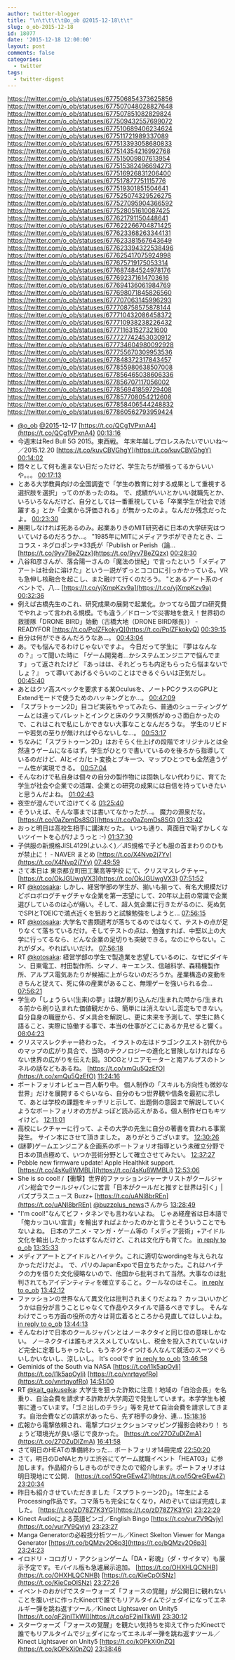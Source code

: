 ```yaml
---
author: twitter-blogger
title: "\n\t\t\t\t@o_ob @2015-12-18\t\t"
slug: o_ob-2015-12-18
id: 18077
date: '2015-12-18 12:00:00'
layout: post
comments: false
categories:
  - twitter
tags:
  - twitter-digest
---
```


https://twitter.com/o_ob/statuses/677506854373625856 https://twitter.com/o_ob/statuses/677507048028827648 https://twitter.com/o_ob/statuses/677507851082829824 https://twitter.com/o_ob/statuses/677509432557699072 https://twitter.com/o_ob/statuses/677510689406234624 https://twitter.com/o_ob/statuses/677511721989337089 https://twitter.com/o_ob/statuses/677513393058680833 https://twitter.com/o_ob/statuses/677514354216992768 https://twitter.com/o_ob/statuses/677515009807613954 https://twitter.com/o_ob/statuses/677515382496694273 https://twitter.com/o_ob/statuses/677516926831206400 https://twitter.com/o_ob/statuses/677517877751115776 https://twitter.com/o_ob/statuses/677519301851504641 https://twitter.com/o_ob/statuses/677525074329526275 https://twitter.com/o_ob/statuses/677527095904366592 https://twitter.com/o_ob/statuses/677528051610087425 https://twitter.com/o_ob/statuses/677621791150448641 https://twitter.com/o_ob/statuses/677622266704871425 https://twitter.com/o_ob/statuses/677623368263344131 https://twitter.com/o_ob/statuses/677623381567643649 https://twitter.com/o_ob/statuses/677623394322538496 https://twitter.com/o_ob/statuses/677625417075924998 https://twitter.com/o_ob/statuses/677675719175053314 https://twitter.com/o_ob/statuses/677687484524978176 https://twitter.com/o_ob/statuses/677692371614703616 https://twitter.com/o_ob/statuses/677694136061984769 https://twitter.com/o_ob/statuses/677698071845826560 https://twitter.com/o_ob/statuses/677707063145996293 https://twitter.com/o_ob/statuses/677708758575878144 https://twitter.com/o_ob/statuses/677710432086458372 https://twitter.com/o_ob/statuses/677710938238226432 https://twitter.com/o_ob/statuses/677711631527321600 https://twitter.com/o_ob/statuses/677727742453030912 https://twitter.com/o_ob/statuses/677734604980092928 https://twitter.com/o_ob/statuses/677755670309953536 https://twitter.com/o_ob/statuses/677848372317843457 https://twitter.com/o_ob/statuses/677855980638507008 https://twitter.com/o_ob/statuses/677856465038606336 https://twitter.com/o_ob/statuses/677856707117056002 https://twitter.com/o_ob/statuses/677856941859729408 https://twitter.com/o_ob/statuses/677857708054212608 https://twitter.com/o_ob/statuses/677858406544248832 https://twitter.com/o_ob/statuses/677860562793959424  

*   [@o_ob](https://twitter.com/o_ob) [@2015](https://twitter.com/2015)-12-17 [https://t.co/QCg1VPxnA4](https://t.co/QCg1VPxnA4) [00:13:16](https://twitter.com/o_ob/statuses/677506854373625856)
*   今週末はRed Bull 5G 2015。東西戦。 年末年越しプロレスみたいでいいね〜／2015.12.20 [https://t.co/kuvCBVGhgY](https://t.co/kuvCBVGhgY) [00:14:02](https://twitter.com/o_ob/statuses/677507048028827648)
*   悶々として何も進まない日だったけど、学生たちが頑張ってるからいいや。。。 [00:17:13](https://twitter.com/o_ob/statuses/677507851082829824)
*   とある大学教員向けの全国調査で「学生の教育に対する成果として重視する選択肢を選択」ってのがあったのね。 で、成績がいいとかいい就職先とか、いろいろなんだけど、自分としては一番重視している「卒業学生が社会で活躍する」とか「企業から評価される」が無かったのよ。なんだか残念だったよ。 [00:23:30](https://twitter.com/o_ob/statuses/677509432557699072)
*   展開しなければ死あるのみ。起業ありきのMIT研究者に日本の大学研究はついていけるのだろうか...。 "1985年にMITにメディアラボができたとき、ニコラス・ネグロポンテ*33氏が「Publish or Perish（論... [https://t.co/9yv7BeZQzx](https://t.co/9yv7BeZQzx) [00:28:30](https://twitter.com/o_ob/statuses/677510689406234624)
*   八谷和彦さんが、落合陽一さんの「魔法の世紀」で言ったという「メディアアートは社会に溶けた」という一説がずっとココロに引っかかっている。VRも急伸し核融合を起こし、また融けて行くのだろう。 "とあるアート系のイベントで、八... [https://t.co/yjXmpKzv9a](https://t.co/yjXmpKzv9a) [00:32:36](https://twitter.com/o_ob/statuses/677511721989337089)
*   例えば古橋先生のこれ、研究成果の展開で起業化。かつてなら国プロ研究費でやれよって言われる規模。でも違う／ドローンで災害地を救え！世界初の救援隊「DRONE BIRD」始動（古橋大地（DRONE BIRD隊長）） - READYFOR [https://t.co/PplZFkokyQ](https://t.co/PplZFkokyQ) [00:39:15](https://twitter.com/o_ob/statuses/677513393058680833)
*   自分は何ができるんだろうなあ...。 [00:43:04](https://twitter.com/o_ob/statuses/677514354216992768)
*   あ。でも悩んでるわけじゃないですよ。 今日だって学生に 『夢はなんなの？』って聞いた時に 「ゲーム開発者...かシステムエンジニアで悩んでます」って返されたけど 『あっはは、それどっちも内定もらったら悩まないでしょ？』 って導いてあげるぐらいのことはできるぐらいは正気だし。 [00:45:40](https://twitter.com/o_ob/statuses/677515009807613954)
*   あとはクソ高スペックを要求する某Oculusを、ノートPCクラスのGPUとExtendモードで使うためのハッキングとか...。 [00:47:09](https://twitter.com/o_ob/statuses/677515382496694273)
*   「スプラトゥーン2D」目コピ実装もやってみたら、普通のシューティングゲームとは違ってバレットとインクと床のクラス関係がめっさ面白かったので、これはこれで私にしかできない大事なことなんだろうな。 学生のリビドーや若気の至りが無ければやらないしな...。 [00:53:17](https://twitter.com/o_ob/statuses/677516926831206400)
*   ちなみに「スプラトゥーン2D」はおそらく仕上げの段階でオリジナルとは全然違うゲームになるはず。学生がひとりで書いているのを後ろから指導しているのだけど、AIとイカ/ヒト変換とブキ一つ、マップひとつでも全然違うゲーム性が実現できる。 [00:57:04](https://twitter.com/o_ob/statuses/677517877751115776)
*   そんなわけで私自身は個々の自分の製作物には固執しない代わりに、育てた学生が社会や企業での活躍、企業との研究の成果には自信を持っていきたいと思うんだよね。 [01:02:43](https://twitter.com/o_ob/statuses/677519301851504641)
*   夜空が澄んでいて泣けてくる [01:25:40](https://twitter.com/o_ob/statuses/677525074329526275)
*   そういえば、そんな事までは書いてなかったが...。 魔力の源泉だな。 [https://t.co/0aZpmDs8SG](https://t.co/0aZpmDs8SG) [01:33:42](https://twitter.com/o_ob/statuses/677527095904366592)
*   おっと明日は高校生相手に講演だった。 いつも通り、真面目で恥ずかしくないツイートを心がけようっと :-) [01:37:30](https://twitter.com/o_ob/statuses/677528051610087425)
*   子供服の新規格JISL4129(よいふく)／JIS規格で子ども服の首まわりのひもが禁止に！ - NAVER まとめ [https://t.co/X4Nvp2j7Yv](https://t.co/X4Nvp2j7Yv) [07:49:59](https://twitter.com/o_ob/statuses/677621791150448641)
*   さて本日は 東京都立町田工業高等学校 にて、クリスマスレクチャー。 [https://t.co/OkJGUwgVX3](https://t.co/OkJGUwgVX3) [07:51:52](https://twitter.com/o_ob/statuses/677622266704871425)
*   RT [@kotosaka](https://twitter.com/kotosaka): しかし、経営学部の学生が、揃いも揃って、有名大規模だけどボロボログチャグチャな企業を第一志望にして、20年以上前の常識で企業選びしているのは心が痛い。そして、超人気企業に行きたがるのに、死ぬ気でSPIとTOEICで満点近くを狙おうと試験勉強をしようと… [07:56:15](https://twitter.com/o_ob/statuses/677623368263344131)
*   RT [@kotosaka](https://twitter.com/kotosaka): 大学名で書類選考が落ちてるのではなくて、テストの点が足りなくて落ちているだけ。そしてテストの点は、勉強すれば、中堅以上の大学に行ってるなら、どんな企業の足切りも突破できる。なのにやらない。これがダメ。やればいいだけ。 [07:56:18](https://twitter.com/o_ob/statuses/677623381567643649)
*   RT [@kotosaka](https://twitter.com/kotosaka): 経営学部の学生で製造業を志望しているのに、なぜにダイキン、日東電工、村田製作所、シマノ、キーエンス、信越科学、森精機製作所、アルプス電気あたりが候補に上がらないのだろうか。産業構造の変動をきちんと捉えて、死に体の産業があること、無理ゲーを強いられる会… [07:56:21](https://twitter.com/o_ob/statuses/677623394322538496)
*   学生の「しょうらい(生来)の夢」は親が刷り込んだ/生まれた時から/生まれる前から刷り込まれた価値観だから、簡単には消えないし否定もできない。 自分自身の職歴から、ダメ具合を解説し、更に未来を予測して、学生に熱く語ること、実際に協働する事で、本当の仕事がどこにあるか見せると響く。 [08:04:23](https://twitter.com/o_ob/statuses/677625417075924998)
*   クリスマスレクチャー終わった。 イラストの左はドラゴンクエスト初代からのマップの広がり具合で、当時のテクノロジーの進化と冒険しなければならない世界の広がりを伝えた図。3DCGとリニアモーターと南アルプスのトンネルの話などもあるね。 [https://t.co/xmQu5QzEfO](https://t.co/xmQu5QzEfO) [11:24:16](https://twitter.com/o_ob/statuses/677675719175053314)
*   ポートフォリオレビュー百人斬り中。 個人制作の「スキルも方向性も微妙な世界」だけを展開するぐらいなら、自分のもつ世界観や信条を最初に示して、あとは学校の課題をキッチリと示して、出題側の意図まで解説していくようなポートフォリオの方がよっぽど読み応えがある。個人制作ゼロもキツイけど。 [12:11:01](https://twitter.com/o_ob/statuses/677687484524978176)
*   高校にレクチャーに行って、よその大学の先生に自分の著書を買われる事案発生。 サイン本にさせて頂きました。 ありがとうございます。 [12:30:26](https://twitter.com/o_ob/statuses/677692371614703616)
*   (謎夢)ゲームエンジニア＆企画系のポートフォリオ指導という未確立分野で日本の頂点極めて、いつか芸術分野として確立させてみたい。 [12:37:27](https://twitter.com/o_ob/statuses/677694136061984769)
*   Pebble new firmware update! Apple Healthkit support. [https://t.co/4sKu8WMBLi](https://t.co/4sKu8WMBLi) [12:53:06](https://twitter.com/o_ob/statuses/677698071845826560)
*   She is so cool! /【衝撃】世界的ファッションジャーナリストがクールジャパン総会でクールジャパンに苦言「日本がクールだと推すと世界は引く」|バズプラスニュース Buzz+ [https://t.co/uANI8brREn](https://t.co/uANI8brREn) [@buzzplus_news](https://twitter.com/buzzplus_news)さんから [13:28:49](https://twitter.com/o_ob/statuses/677707063145996293)
*   "I'm cool!"なんてビフ・タネンでも言わないよね。 じゃあ経産省は日本語で「俺カッコいい宣言」を輸出すればよかったのかと言うとそういうことでもないよね。 日本のアニメ・マンガ・ゲーム等の「メディア芸術」+アイドル文化を輸出したかったはずなんだけど、これは文化庁も育てた。 [in reply to o_ob](https://twitter.com/o_ob/statuses/677707063145996293) [13:35:33](https://twitter.com/o_ob/statuses/677708758575878144)
*   メディアアートとアイドルとハイテク。これに適切なwordingを与えられなかっただけだよ。 で、パリのJapanExpoで目立ちたかった。これはハイテクの力を借りた文化侵略ないので、他国から批判されて当然。大事なのは批判されてもアイデンティティを確立すること。クールなのはそこ。 [in reply to o_ob](https://twitter.com/o_ob/statuses/677707063145996293) [13:42:12](https://twitter.com/o_ob/statuses/677710432086458372)
*   ファッションの世界なんて異文化は批判されまくりだよね？ カッコいいかどうかは自分が言うことじゃなくて作品やスタイルで語るべきですし。 そんなわけでこっち方面の役所の方々は背広着るところから見直してほしいよね。 [in reply to o_ob](https://twitter.com/o_ob/statuses/677707063145996293) [13:44:13](https://twitter.com/o_ob/statuses/677710938238226432)
*   そんなわけで日本のクールジャパンとはノーネクタイと同じ位の意味しかない。 ノーネクタイは誰もオススメしていないし、税金を投入されていないけど完全に定着しちゃったし、もうネクタイつける人なんて就活のスーツぐらいしかいないし、涼しいし。 It's coolです [in reply to o_ob](https://twitter.com/o_ob/statuses/677707063145996293) [13:46:58](https://twitter.com/o_ob/statuses/677711631527321600)
*   Geminids of the South via NASA [https://t.co/l1k5apOyIi](https://t.co/l1k5apOyIi) [https://t.co/vnrtqyofRo](https://t.co/vnrtqyofRo) [14:51:00](https://twitter.com/o_ob/statuses/677727742453030912)
*   RT [@kait_gakuseika](https://twitter.com/kait_gakuseika): 大学生を狙った詐欺に注意！地域の「自治会長」を名乗り、自治会費を請求する詐欺が大学周辺で発生しています。本学学生も被害に遭っています。「ゴミ出しのチラシ」等を見せて自治会費を請求してきます。自治会費などの請求があったら、先ず相手の身分、連… [15:18:16](https://twitter.com/o_ob/statuses/677734604980092928)
*   広報から電撃依頼され、電撃プロジェクションマッピング撮影会終わり！ ちょうど環境光が良い感じで良かった。 [https://t.co/27OZuDIZmA](https://t.co/27OZuDIZmA) [16:41:58](https://twitter.com/o_ob/statuses/677755670309953536)
*   さて明日のHEATの準備終わった… ポートフォリオ14冊完成 [22:50:20](https://twitter.com/o_ob/statuses/677848372317843457)
*   さて，明日のDeNAヒカリエ渋谷にてゲーム就職イベント「HEAT03」に参加します。作品紹介らしきものができたので紹介します。ポートフォリオは明日現地にて公開． [https://t.co/l5QreGEw4Z](https://t.co/l5QreGEw4Z) [23:20:34](https://twitter.com/o_ob/statuses/677855980638507008)
*   昨日も紹介させていただきました「スプラトゥーン2D」。1年生によるProcessing作品です。コマ落ちも完全になくなり，AIのぞいてほぼ完成しました。 [https://t.co/zD78Z7K3YG](https://t.co/zD78Z7K3YG) [23:22:29](https://twitter.com/o_ob/statuses/677856465038606336)
*   Kinect Audioによる英語ビンゴ／English Bingo [https://t.co/vur7V9Qvjy](https://t.co/vur7V9Qvjy) [23:23:27](https://twitter.com/o_ob/statuses/677856707117056002)
*   Manga Generatorの必殺技分析ツール／Kinect Skelton Viewer for Manga Generator [https://t.co/bQMzv2O6p3](https://t.co/bQMzv2O6p3) [23:24:23](https://twitter.com/o_ob/statuses/677856941859729408)
*   イロドリ・コロガリ・アクションゲーム「DA・彩魂」（ダ・サイタマ）も展示予定です。モバイル版も急遽展示追加。 [https://t.co/OHXHLQCNHB](https://t.co/OHXHLQCNHB) [https://t.co/KieCpOlSNz](https://t.co/KieCpOlSNz) [23:27:26](https://twitter.com/o_ob/statuses/677857708054212608)
*   イベントのおかげでスターウォーズ「フォースの覚醒」が公開日に観れないことを腹いせに作ったKinectで誰でもリアルタイムでジェダイになってエネルギー弾を跳ね返すツール／Kinect Lightsaver on Unity5 [https://t.co/qF2jnITkWI](https://t.co/qF2jnITkWI) [23:30:12](https://twitter.com/o_ob/statuses/677858406544248832)
*   スターウォーズ「フォースの覚醒」を観たい気持ちを抑えて作ったKinectで誰でもリアルタイムでジェダイになってエネルギー弾を跳ね返すツール／Kinect Lightsaver on Unity5 [https://t.co/kOPkXi0nZQ](https://t.co/kOPkXi0nZQ) [23:38:46](https://twitter.com/o_ob/statuses/677860562793959424)